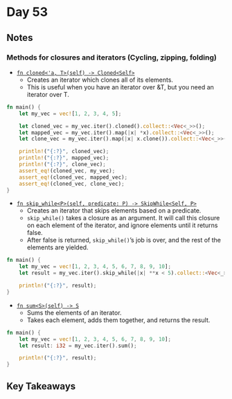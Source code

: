 # Day 53

## Notes

### Methods for closures and iterators (Cycling, zipping, folding)

- [`fn cloned<'a, T>(self) -> Cloned<Self>`](https://doc.rust-lang.org/stable/std/iter/trait.Iterator.html#method.cloned)
  - Creates an iterator which clones all of its elements.
  - This is useful when you have an iterator over &T, but you need an iterator over T.

```rust
fn main() {
    let my_vec = vec![1, 2, 3, 4, 5];

    let cloned_vec = my_vec.iter().cloned().collect::<Vec<_>>();
    let mapped_vec = my_vec.iter().map(|x| *x).collect::<Vec<_>>();
    let clone_vec = my_vec.iter().map(|x| x.clone()).collect::<Vec<_>>();

    println!("{:?}", cloned_vec);
    println!("{:?}", mapped_vec);
    println!("{:?}", clone_vec);
    assert_eq!(cloned_vec, my_vec);
    assert_eq!(cloned_vec, mapped_vec);
    assert_eq!(cloned_vec, clone_vec);
}
```

- [`fn skip_while<P>(self, predicate: P) -> SkipWhile<Self, P>`](https://doc.rust-lang.org/stable/std/iter/trait.Iterator.html#method.skip_while)
  - Creates an iterator that skips elements based on a predicate.
  - `skip_while()` takes a closure as an argument. It will call this closure on each element of the iterator, and ignore elements until it returns false.
  - After false is returned, `skip_while()`’s job is over, and the rest of the elements are yielded.

```rust
fn main() {
    let my_vec = vec![1, 2, 3, 4, 5, 6, 7, 8, 9, 10];
    let result = my_vec.iter().skip_while(|x| **x < 5).collect::<Vec<_>>();

    println!("{:?}", result);
}
```

- [`fn sum<S>(self) -> S`](https://doc.rust-lang.org/stable/std/iter/trait.Iterator.html#method.sum)
  - Sums the elements of an iterator.
  - Takes each element, adds them together, and returns the result.

```rust
fn main() {
    let my_vec = vec![1, 2, 3, 4, 5, 6, 7, 8, 9, 10];
    let result: i32 = my_vec.iter().sum();

    println!("{:?}", result);
}
```

## Key Takeaways
